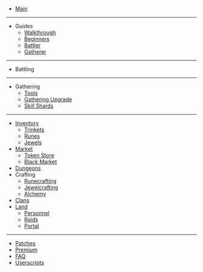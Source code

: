 <!-- docs/_sidebar.md -->

* [Main](/)

<hr>

* Guides
  * [Walkthrough](guides/walkthrough.md)
  * [Beginners](guides/beginners.md)
  * [Battler](guides/battler.md)
  * [Gatherer](guides/gatherer.md)

<hr>

* Battling

<hr>

* Gathering
  * [Tools](gathering/tools.md)
  * [Gathering Upgrade](gathering/gatheringupgrade.md)
  * [Skill Shards](gathering/shards.md)



<hr>

* [Inventory](inventory.md)
  * [Trinkets](inventory/trinkets.md)
  * [Runes](inventory/runes.md)
  * [Jewels](inventory/jewels.md)
* [Market](market.md)
  * [Token Store](market/tokenstore.md)
  * [Black Market](market/blackmarket.md)
* [Dungeons](dungeons.md)
* Crafting
  * [Runecrafting](crafting/runecrafting.md)
  * [Jewelcrafting](crafting/jewelcrafting.md)
  * [Alchemy](crafting/alchemy.md)
* [Clans](clans.md)
* [Land](land.md)
  * [Personnel](land/personnel.md)
  * [Raids](land/raids.md)
  * [Portal](land/portal.md)

<hr>

* [Patches](patches.md)
* [Premium](premium.md)
* [FAQ](faq.md)
* [Userscripts](userscripts.md)
